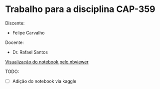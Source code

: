 # Trabalho para a disciplina CAP-359

Discente:
- Felipe Carvalho 

Docente:

- Dr. Rafael Santos

[Visualização do notebook pelo nbviewer](https://nbviewer.jupyter.org/github/OldLipe/cap359/blob/master/script_mineracao_felipe.ipynb)

TODO:
- [ ] Adição do notebook via kaggle
